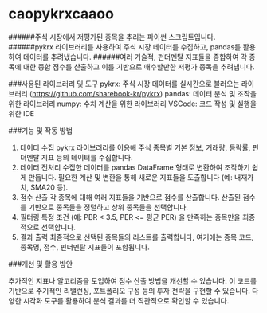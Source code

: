 # caopykrxcaaoo
######주식 시장에서 저평가된 종목을 추리는 파이썬 스크립트입니다.
######pykrx 라이브러리를 사용하여 주식 시장 데이터를 수집하고, pandas를 활용하여 데이터를 추려냈습니다.
######여러 기술적, 펀더멘탈 지표들을 종합하여 각 종목에 대한 종합 점수를 산출하고 이를 기반으로 매수할만한 저평가 종목을 추려냅니다.



###사용된 라이브러리 및 도구
pykrx: 주식 시장 데이터를 실시간으로 불러오는 라이브러리 (https://github.com/sharebook-kr/pykrx)
pandas: 데이터 분석 및 조작을 위한 라이브러리
numpy: 수치 계산을 위한 라이브러리
VSCode: 코드 작성 및 실행을 위한 IDE



###기능 및 작동 방법

1. 데이터 수집
pykrx 라이브러리를 이용해 주식 종목별 기본 정보, 거래량, 등락률, 펀더멘탈 지표 등의 데이터를 수집합니다.
2. 데이터 전처리
수집한 데이터를 pandas DataFrame 형태로 변환하여 조작하기 쉽게 만듭니다.
필요한 계산 및 변환을 통해 새로운 지표들을 도출합니다 (예: 내재가치, SMA20 등).
3. 점수 산출
각 종목에 대해 여러 지표들을 기반으로 점수를 산출합니다.
산출된 점수를 기반으로 종목들을 정렬하고 상위 종목들을 선택합니다.
4. 필터링
특정 조건 (예: PBR < 3.5, PER <= 평균 PER) 을 만족하는 종목만을 최종적으로 선택합니다.
5. 결과 출력
최종적으로 선택된 종목들의 리스트를 출력합니다, 여기에는 종목 코드, 종목명, 점수, 펀더멘탈 지표들이 포함됩니다.



###개선 및 활용 방안

추가적인 지표나 알고리즘을 도입하여 점수 산출 방법을 개선할 수 있습니다.
이 코드를 기반으로 주기적인 리밸런싱, 포트폴리오 구성 등의 투자 전략을 구현할 수 있습니다.
다양한 시각화 도구를 활용하여 분석 결과를 더 직관적으로 확인할 수 있습니다.
